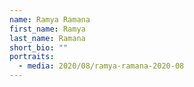 ```yaml
---
name: Ramya Ramana
first_name: Ramya
last_name: Ramana
short_bio: ""
portraits:
  - media: 2020/08/ramya-ramana-2020-08
---
```

